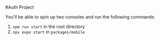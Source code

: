 #Auth Project

You'll be able to spin up two consoles and run the following
commands:

1. `npm run start` in the root directory
2. `npx expo start` in `packages/mobile`


